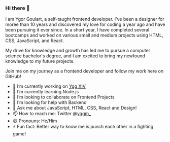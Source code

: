 ### Hi there 👋

<!--
**ygg-m/ygg-m** is a ✨ _special_ ✨ repository because its `README.md` (this file) appears on your GitHub profile.

Here are some ideas to get you started:

- 🔭 I’m currently working on ...
- 🌱 I’m currently learning ...
- 👯 I’m looking to collaborate on ...
- 🤔 I’m looking for help with ...
- 💬 Ask me about ...
- 📫 How to reach me: ...
- 😄 Pronouns: ...
- ⚡ Fun fact: ...
-->

I am Ygor Goulart, a self-taught frontend developer. I've been a designer for moree than 10 years and discovered my love for coding a year ago and have been pursuing it ever since. In a short year, I have completed several bootcamps and worked on various small and medium projects using HTML, CSS, JavaScript, and React.

My drive for knowledge and growth has led me to pursue a computer science bachelor's degree, and I am excited to bring my newfound knowledge to my future projects.

Join me on my journey as a frontend developer and follow my work here on GitHub!

- 🔭 I’m currently working on <a href="https://github.com/ygg-m/yggxiv">Ygg XIV</a>
- 🌱 I’m currently learning Node.js
- 👯 I’m looking to collaborate on Frontend Projects
- 🤔 I’m looking for help with Backend
- 💬 Ask me about JavaScript, HTML, CSS, React and Design!
- 📫 How to reach me: Twitter @<a href="https://twitter.com/yggm_">yggm_</a>
- 😄 Pronouns: He/Him
- ⚡ Fun fact: Better way to know me is punch each other in a fighting game!
